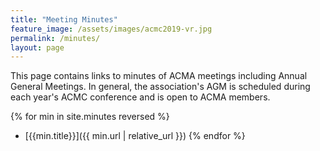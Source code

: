 ```yaml
---
title: "Meeting Minutes"
feature_image: /assets/images/acmc2019-vr.jpg
permalink: /minutes/
layout: page
---
```


This page contains links to minutes of ACMA meetings including Annual General Meetings. In general, the association's AGM is scheduled during each year's ACMC conference and is open to ACMA members.

{% for min in site.minutes reversed %}
- [{{min.title}}]({{ min.url | relative_url }}) 
{% endfor %}

